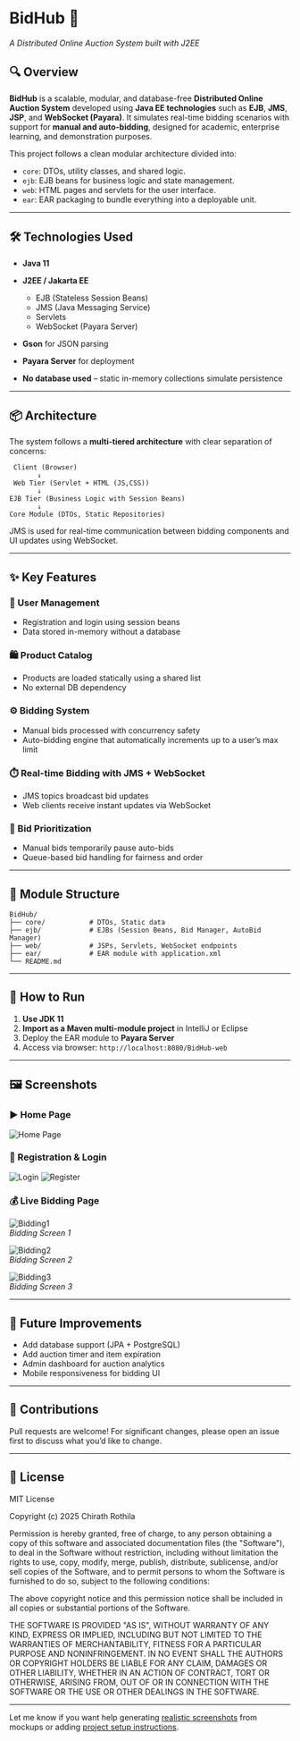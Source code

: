 ﻿# BidHub 🧩

*A Distributed Online Auction System built with J2EE*

## 🔍 Overview

**BidHub** is a scalable, modular, and database-free **Distributed Online Auction System** developed using **Java EE technologies** such as **EJB**, **JMS**, **JSP**, and **WebSocket (Payara)**. It simulates real-time bidding scenarios with support for **manual and auto-bidding**, designed for academic, enterprise learning, and demonstration purposes.

This project follows a clean modular architecture divided into:

* `core`: DTOs, utility classes, and shared logic.
* `ejb`: EJB beans for business logic and state management.
* `web`: HTML pages and servlets for the user interface.
* `ear`: EAR packaging to bundle everything into a deployable unit.

---

## 🛠️ Technologies Used

* **Java 11**
* **J2EE / Jakarta EE**

    * EJB (Stateless Session Beans)
    * JMS (Java Messaging Service)
    * Servlets
    * WebSocket (Payara Server)
* **Gson** for JSON parsing
* **Payara Server** for deployment
* **No database used** – static in-memory collections simulate persistence

---

## 📦 Architecture

The system follows a **multi-tiered architecture** with clear separation of concerns:

```plaintext
 Client (Browser)
       ↓
 Web Tier (Servlet + HTML (JS,CSS))
       ↓
EJB Tier (Business Logic with Session Beans)
       ↓
Core Module (DTOs, Static Repositories)
```

JMS is used for real-time communication between bidding components and UI updates using WebSocket.

---

## ✨ Key Features

### 🔐 User Management

* Registration and login using session beans
* Data stored in-memory without a database

### 🛍️ Product Catalog

* Products are loaded statically using a shared list
* No external DB dependency

### ⚙️ Bidding System

* Manual bids processed with concurrency safety
* Auto-bidding engine that automatically increments up to a user’s max limit

### ⏱️ Real-time Bidding with JMS + WebSocket

* JMS topics broadcast bid updates
* Web clients receive instant updates via WebSocket

### 🔄 Bid Prioritization

* Manual bids temporarily pause auto-bids
* Queue-based bid handling for fairness and order

---

## 📂 Module Structure

```
BidHub/
├── core/           # DTOs, Static data
├── ejb/            # EJBs (Session Beans, Bid Manager, AutoBid Manager)
├── web/            # JSPs, Servlets, WebSocket endpoints
├── ear/            # EAR module with application.xml
└── README.md
```

---

## 🔧 How to Run

1. **Use JDK 11**
2. **Import as a Maven multi-module project** in IntelliJ or Eclipse
3. Deploy the EAR module to **Payara Server**
4. Access via browser:
   `http://localhost:8080/BidHub-web`

---

## 🖼️ Screenshots

### ▶️ Home Page

![Home Page](assets/1.png)

### 👤 Registration & Login

![Login](assets/signIn.png)
![Register](assets/signup.png)

### 💰 Live Bidding Page

![Bidding1](assets/2.png)  
*Bidding Screen 1*

![Bidding2](assets/3.png)  
*Bidding Screen 2*

![Bidding3](assets/4.png)  
*Bidding Screen 3*

---

## 📘 Future Improvements

* Add database support (JPA + PostgreSQL)
* Add auction timer and item expiration
* Admin dashboard for auction analytics
* Mobile responsiveness for bidding UI

---

## 🤝 Contributions

Pull requests are welcome! For significant changes, please open an issue first to discuss what you’d like to change.

---

## 📄 License

MIT License

Copyright (c) 2025 Chirath Rothila

Permission is hereby granted, free of charge, to any person obtaining a copy
of this software and associated documentation files (the "Software"), to deal
in the Software without restriction, including without limitation the rights
to use, copy, modify, merge, publish, distribute, sublicense, and/or sell
copies of the Software, and to permit persons to whom the Software is
furnished to do so, subject to the following conditions:

The above copyright notice and this permission notice shall be included in all
copies or substantial portions of the Software.

THE SOFTWARE IS PROVIDED "AS IS", WITHOUT WARRANTY OF ANY KIND, EXPRESS OR
IMPLIED, INCLUDING BUT NOT LIMITED TO THE WARRANTIES OF MERCHANTABILITY,
FITNESS FOR A PARTICULAR PURPOSE AND NONINFRINGEMENT. IN NO EVENT SHALL THE
AUTHORS OR COPYRIGHT HOLDERS BE LIABLE FOR ANY CLAIM, DAMAGES OR OTHER
LIABILITY, WHETHER IN AN ACTION OF CONTRACT, TORT OR OTHERWISE, ARISING FROM,
OUT OF OR IN CONNECTION WITH THE SOFTWARE OR THE USE OR OTHER DEALINGS IN THE
SOFTWARE.

---

Let me know if you want help generating [realistic screenshots](f) from mockups or adding [project setup instructions](f).
